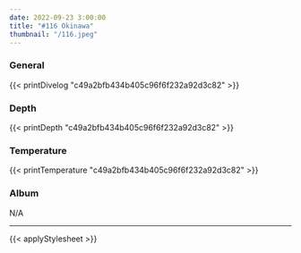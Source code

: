 ```yaml
---
date: 2022-09-23 3:00:00
title: "#116 Okinawa"
thumbnail: "/116.jpeg"
---
```


### General

{{< printDivelog "c49a2bfb434b405c96f6f232a92d3c82" >}}

### Depth

{{< printDepth "c49a2bfb434b405c96f6f232a92d3c82" >}}

### Temperature

{{< printTemperature "c49a2bfb434b405c96f6f232a92d3c82" >}}

### Album

N/A

---

{{< applyStylesheet >}}
